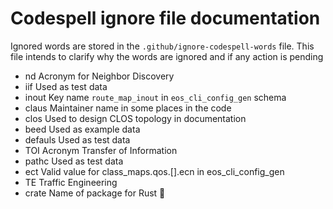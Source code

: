 # Codespell ignore file documentation

Ignored words are stored in the `.github/ignore-codespell-words` file. This file
intends to clarify why the words are ignored and if any action is pending

- nd
    Acronym for Neighbor Discovery
- iif
    Used as test data
- inout
    Key name `route_map_inout` in `eos_cli_config_gen` schema
- claus
    Maintainer name in some places in the code
- clos
    Used to design CLOS topology in documentation
- beed
    Used as example data
- defauls
    Used as test data
- TOI
    Acronym Transfer of Information
- pathc
    Used as test data
- ect
    Valid value for class_maps.qos.[].ecn in eos_cli_config_gen
- TE
    Traffic Engineering
- crate
    Name of package for Rust 🦀
